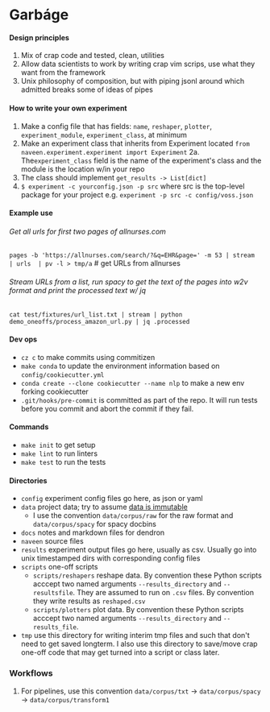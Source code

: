 # Garbáge

#### Design principles

1. Mix of crap code and tested, clean, utilities
2. Allow data scientists to work by writing crap vim scrips, use what they want from the framework
3. Unix philosophy of composition, but with piping jsonl around which admitted breaks some of ideas of pipes

#### How to write your own experiment

1. Make a config file that has fields: `name`, `reshaper`, `plotter`, `experiment_module`, `experiment_class`, at minimum
2. Make an experiment class that inherits from Experiment located `from naveen.experiment.experiment import Experiment`
2a. The`experiment_class` field is the name of the experiment's class and the module is the location w/in your repo
3. The class should implement `get_results -> List[dict]`
4. `$ experiment -c yourconfig.json -p src` where src is the top-level package for your project
e.g. `experiment -p src -c config/voss.json`

#### Example use

###### Get all urls for first two pages of allnurses.com
`pages -b 'https://allnurses.com/search/?&q=EHR&page=' -m 53 | stream  | urls  | pv -l > tmp/a` # get URLs from allnurses

###### Stream URLs from a list, run spacy to get the text of the pages into w2v format and print the processed text w/ jq
`cat test/fixtures/url_list.txt | stream | python demo_oneoffs/process_amazon_url.py | jq .processed`

#### Dev ops

- `cz c` to make commits using commitizen
- `make conda` to update the environment information based on `config/cookiecutter.yml`
- `conda create --clone cookiecutter --name nlp` to make a new env forking cookiecutter
- `.git/hooks/pre-commit` is committed as part of the repo. It will run tests before you commit and abort the commit if they fail.

#### Commands

- `make init` to get setup
- `make lint` to run linters
- `make test` to run the tests

#### Directories
- `config` experiment config files go here, as json or yaml
- `data` project data; try to assume [data is immutable](https://drivendata.github.io/cookiecutter-data-science/#data-is-immutable)
    - I use the convention `data/corpus/raw` for the raw format and `data/corpus/spacy` for spacy docbins
- `docs` notes and markdown files for dendron
- `naveen` source files
- `results` experiment output files go here, usually as csv. Usually go into unix timestamped dirs with corresponding config files
- `scripts` one-off scripts
    + `scripts/reshapers` reshape data. By convention these Python scripts acccept two named arguments `--results_directory` and `--resultsfile`. They are assumed to run on `.csv` files. By convention they write results as `reshaped.csv`
    + `scripts/plotters` plot data. By convention these Python scripts acccept two named arguments `--results_directory` and `--results_file`.
- `tmp` use this directory for writing interim tmp files and such that don't need to get saved longterm. I also use this directory to save/move crap one-off code that may get turned into a script or class later.

### Workflows

1. For pipelines, use this convention `data/corpus/txt` -> `data/corpus/spacy` -> `data/corpus/transform1`
